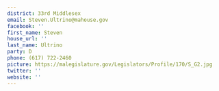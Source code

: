 ```yaml
---
district: 33rd Middlesex
email: Steven.Ultrino@mahouse.gov
facebook: ''
first_name: Steven
house_url: ''
last_name: Ultrino
party: D
phone: (617) 722-2460
picture: https://malegislature.gov/Legislators/Profile/170/S_G2.jpg
twitter: ''
website: ''
---
```

